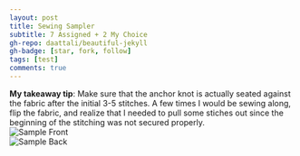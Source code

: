 ```yaml
---
layout: post
title: Sewing Sampler
subtitle: 7 Assigned + 2 My Choice
gh-repo: daattali/beautiful-jekyll
gh-badge: [star, fork, follow]
tags: [test]
comments: true
---
```


**My takeaway tip**: Make sure that the anchor knot is actually seated against the fabric after the initial 3-5 stitches. A few times I would be sewing along, flip the fabric, and realize that I needed to pull some stiches out since the beginning of the stitching was not secured properly.  
![Sample Front](https://darrendywang.github.io/assets/img/stitchPracticeFront.jpg)  
![Sample Back](https://darrendywang.github.io/assets/img/stitchPracticeBack.jpg)
